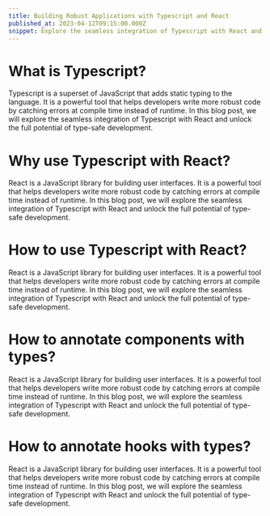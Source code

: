 ```yaml
---
title: Building Robust Applications with Typescript and React
published_at: 2023-04-12T09:15:00.000Z
snippet: Explore the seamless integration of Typescript with React and unlock the full potential of type-safe development. In this enlightening blog post, we will dive into the world of static typing and see how it enhances code quality and maintainability. Discover how to annotate components, hooks, and state variables with types, and how to leverage advanced TypeScript features to catch errors early and build robust applications with ease.
---
```


# What is Typescript?

Typescript is a superset of JavaScript that adds static typing to the language. It is a powerful tool that helps developers write more robust code by catching errors at compile time instead of runtime. In this blog post, we will explore the seamless integration of Typescript with React and unlock the full potential of type-safe development.

# Why use Typescript with React?

React is a JavaScript library for building user interfaces. It is a powerful tool that helps developers write more robust code by catching errors at compile time instead of runtime. In this blog post, we will explore the seamless integration of Typescript with React and unlock the full potential of type-safe development.

# How to use Typescript with React?

React is a JavaScript library for building user interfaces. It is a powerful tool that helps developers write more robust code by catching errors at compile time instead of runtime. In this blog post, we will explore the seamless integration of Typescript with React and unlock the full potential of type-safe development.

# How to annotate components with types?

React is a JavaScript library for building user interfaces. It is a powerful tool that helps developers write more robust code by catching errors at compile time instead of runtime. In this blog post, we will explore the seamless integration of Typescript with React and unlock the full potential of type-safe development.

# How to annotate hooks with types?

React is a JavaScript library for building user interfaces. It is a powerful tool that helps developers write more robust code by catching errors at compile time instead of runtime. In this blog post, we will explore the seamless integration of Typescript with React and unlock the full potential of type-safe development.
